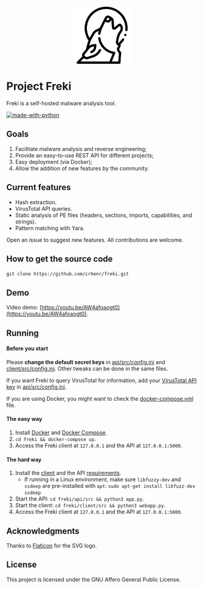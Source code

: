 <p align="center">
    <img src="client/src/static/imgs/logo_dark.svg" width="150px" height="150px"/>
</p>

# Project Freki

Freki is a self-hosted malware analysis tool.

[![made-with-python](https://img.shields.io/badge/Made%20with-Python-1f425f.svg)](https://www.python.org/)

## Goals

1. Facilitate malware analysis and reverse engineering;
2. Provide an easy-to-use REST API for different projects;
3. Easy deployment (via Docker);
4. Allow the addition of new features by the community.

## Current features

- Hash extraction.
- VirusTotal API queries.
- Static analysis of PE files (headers, sections, imports, capabilities, and strings).
- Pattern matching with Yara.

Open an issue to suggest new features. All contributions are welcome.

## How to get the source code
`git clone https://github.com/crhenr/freki.git`

## Demo

Video demo: [https://youtu.be/AW4afoaogt0](https://youtu.be/AW4afoaogt0).

## Running

#### Before you start

Please **change the default secret keys** in [api/src/config.ini](api/src/config.ini) and [client/src/config.ini](client/src/config.ini). Other tweaks can be done in the same files.

If you want Freki to query VirusTotal for information, add your [VirusTotal API key](https://developers.virustotal.com/reference) in [api/src/config.ini](api/src/config.ini).

If you are using Docker, you might want to check the [docker-compose.yml](docker-compose.yml) file.

#### The easy way

1. Install [Docker](https://docs.docker.com/get-docker/) and [Docker Compose](https://docs.docker.com/compose/install/).
2. `cd freki && docker-compose up`.
3. Access the Freki client at `127.0.0.1` and the API at `127.0.0.1:5000`.

#### The hard way

1. Install the [client](client/requirements.txt) and the API [requirements](api/requirements.txt).
    - If running in a Linux environment, make sure `libfuzzy-dev` and `ssdeep` are pre-installed with `apt`: `sudo apt-get install libfuzz-dev ssdeep`
2. Start the API: `cd freki/api/src && python3 app.py`.
3. Start the client: `cd freki/client/src && python3 webapp.py`.
4. Access the Freki client at `127.0.0.1` and the API at `127.0.0.1:5000`.

## Acknowledgments

Thanks to [Flaticon](https://www.flaticon.com/) for the SVG logo.

## License

This project is licensed under the GNU Affero General Public License.
